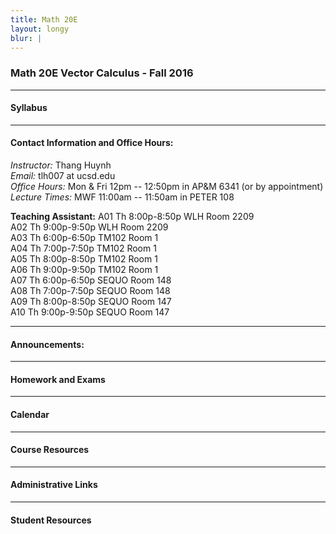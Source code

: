 ```yaml
---
title: Math 20E
layout: longy
blur: |
---
```

### Math 20E Vector Calculus - Fall 2016  

---

#### Syllabus

---  

#### Contact Information and Office Hours:  

*Instructor:* Thang Huynh  
*Email:* tlh007 at ucsd.edu  
*Office Hours:* Mon & Fri 12pm -- 12:50pm in AP&M 6341 (or by appointment)  
*Lecture Times:* MWF 11:00am -- 11:50am in PETER 108

**Teaching Assistant:** 
A01	Th	8:00p-8:50p	WLH	Room 2209  
A02	Th	9:00p-9:50p	WLH	Room 2209  
A03	Th	6:00p-6:50p	TM102	Room 1  
A04	Th	7:00p-7:50p	TM102	Room 1  
A05	Th	8:00p-8:50p	TM102	Room 1  
A06	Th	9:00p-9:50p	TM102	Room 1  
A07	Th	6:00p-6:50p	SEQUO	Room 148  
A08	Th	7:00p-7:50p	SEQUO	Room 148  
A09	Th	8:00p-8:50p	SEQUO	Room 147  
A10	Th	9:00p-9:50p	SEQUO	Room 147  


--- 

#### Announcements:


---

#### Homework and Exams

---

#### Calendar

---  

#### Course Resources

---  

#### Administrative Links

---

#### Student Resources











